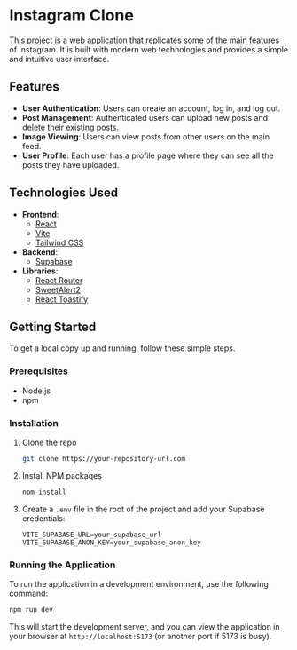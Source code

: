 # Instagram Clone

This project is a web application that replicates some of the main features of Instagram. It is built with modern web technologies and provides a simple and intuitive user interface.

## Features

*   **User Authentication**: Users can create an account, log in, and log out.
*   **Post Management**: Authenticated users can upload new posts and delete their existing posts.
*   **Image Viewing**: Users can view posts from other users on the main feed.
*   **User Profile**: Each user has a profile page where they can see all the posts they have uploaded.

## Technologies Used

*   **Frontend**:
    *   [React](https://reactjs.org/)
    *   [Vite](https://vitejs.dev/)
    *   [Tailwind CSS](https://tailwindcss.com/)
*   **Backend**:
    *   [Supabase](https://supabase.io/)
*   **Libraries**:
    *   [React Router](https://reactrouter.com/)
    *   [SweetAlert2](https://sweetalert2.github.io/)
    *   [React Toastify](https://fkhadra.github.io/react-toastify/introduction)

## Getting Started

To get a local copy up and running, follow these simple steps.

### Prerequisites

*   Node.js
*   npm

### Installation

1.  Clone the repo
    ```sh
    git clone https://your-repository-url.com
    ```
2.  Install NPM packages
    ```sh
    npm install
    ```
3.  Create a `.env` file in the root of the project and add your Supabase credentials:
    ```
    VITE_SUPABASE_URL=your_supabase_url
    VITE_SUPABASE_ANON_KEY=your_supabase_anon_key
    ```

### Running the Application

To run the application in a development environment, use the following command:

```sh
npm run dev
```

This will start the development server, and you can view the application in your browser at `http://localhost:5173` (or another port if 5173 is busy).